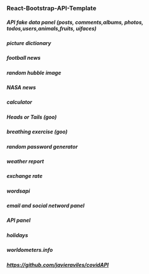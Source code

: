 ### React-Bootstrap-API-Template

##### API fake data panel (posts, comments,albums, photos, todos,users,animals,fruits, uifaces)
##### picture dictionary
##### football news
##### random hubble image
##### NASA news
##### calculator
##### Heads or Tails (goo)
##### breathing exercise (goo)
##### random password generator
##### weather report
##### exchange rate
##### wordsapi
##### email and social netword panel
##### API panel
##### holidays
##### worldometers.info
##### https://github.com/javieraviles/covidAPI











